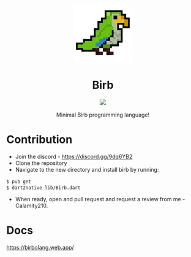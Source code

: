 <p align="center"><img src="misc/logo.png" height="150px"></p>
<h1 align="center">Birb</h1>
<p align="center">
<img src="https://github.com/Calamity210/BirbLang/workflows/Dart CI/badge.svg">
</p>
<p align="center">Minimal Birb programming language!</p>

# Contribution

- Join the discord - https://discord.gg/9dq6YB2
- Clone the repository
- Navigate to the new directory and install birb by running:
```shell
$ pub get
$ dart2native lib/Birb.dart
```

- When ready, open and pull request and request a review from me - Calamity210.

# Docs
https://birbolang.web.app/
